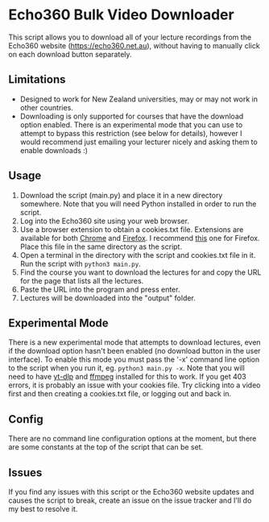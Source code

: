 # Echo360 Bulk Video Downloader

This script allows you to download all of your lecture recordings
from the Echo360 website (https://echo360.net.au), without having
to manually click on each download button separately.

## Limitations

- Designed to work for New Zealand universities, may or may not work
in other countries.
- Downloading is only supported for courses that have the download
option enabled. There is an experimental mode that you can use to
attempt to bypass this restriction (see below for details), however
I would recommend just emailing your lecturer nicely and asking them
to enable downloads :)

## Usage

1. Download the script (main.py) and place it in a new directory somewhere.
Note that you will need Python installed in order to run the script.
2. Log into the Echo360 site using your web browser.
3. Use a browser extension to obtain a cookies.txt file.
Extensions are available for both
[Chrome](https://chrome.google.com/webstore/search/cookies.txt) and
[Firefox](https://addons.mozilla.org/en-US/firefox/search/?q=cookies.txt).
I recommend [this](https://addons.mozilla.org/en-US/firefox/addon/cookies-txt/)
one for Firefox. Place this file in the same directory as the script.
4. Open a terminal in the directory with the script and cookies.txt file in
it. Run the script with `python3 main.py`.
5. Find the course you want to download the lectures for and copy the URL
for the page that lists all the lectures.
6. Paste the URL into the program and press enter.
7. Lectures will be downloaded into the "output" folder.

## Experimental Mode

There is a new experimental mode that attempts to download lectures,
even if the download option hasn't been enabled (no download button
in the user interface). To enable this mode you must pass the '-x'
command line option to the script when you run it, eg. `python3 main.py -x`.
Note that you will need to have [yt-dlp](https://github.com/yt-dlp/yt-dlp)
and [ffmpeg](https://ffmpeg.org/) installed for this to work. If you get
403 errors, it is probably an issue with your cookies file. Try clicking
into a video first and then creating a cookies.txt file, or logging out
and back in.

## Config

There are no command line configuration options at the moment, but
there are some constants at the top of the script that can be set.

## Issues

If you find any issues with this script or the Echo360 website updates
and causes the script to break, create an issue on the issue tracker
and I'll do my best to resolve it.
